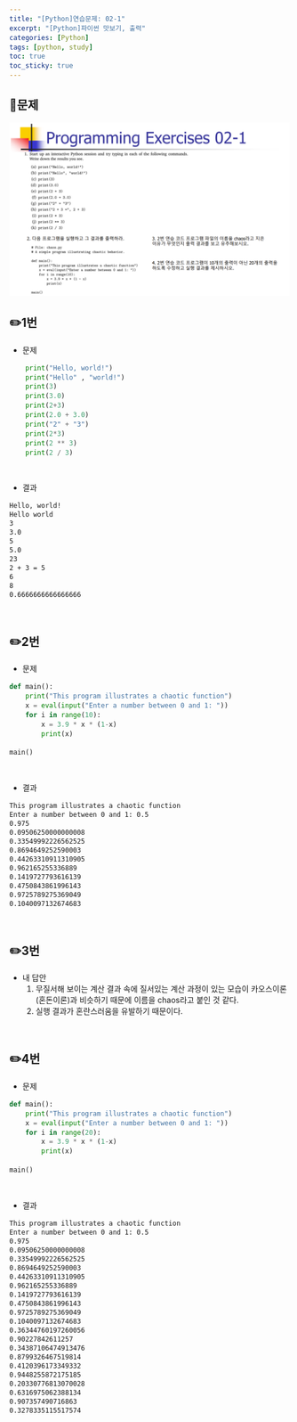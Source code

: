 ```yaml
---
title: "[Python]연습문제: 02-1"
excerpt: "[Python]파이썬 맛보기, 출력"
categories: [Python]
tags: [python, study]
toc: true
toc_sticky: true
---
```

## 📝문제
![문제 이미지-불러오기 실패](/assets/Image/python_assign_02_1.png)
<br>

## ✏️1번
- 문제
```python
    print("Hello, world!")
    print("Hello" , "world!")
    print(3)
    print(3.0)
    print(2+3)
    print(2.0 + 3.0)
    print("2" + "3")
    print(2*3)
    print(2 ** 3)
    print(2 / 3)
```
<br>

- 결과
```
Hello, world!
Hello world
3
3.0
5
5.0
23
2 + 3 = 5
6
8
0.6666666666666666
```
<br>

## ✏️2번
- 문제
```python
def main():
    print("This program illustrates a chaotic function")
    x = eval(input("Enter a number between 0 and 1: "))
    for i in range(10):
        x = 3.9 * x * (1-x)
        print(x)

main()
```
<br>

- 결과
```
This program illustrates a chaotic function
Enter a number between 0 and 1: 0.5
0.975
0.09506250000000008
0.33549992226562525
0.8694649252590003
0.44263310911310905
0.962165255336889
0.1419727793616139
0.4750843861996143
0.9725789275369049
0.1040097132674683
```
<br>

## ✏️3번

- 내 답안
  1. 무질서해 보이는 계산 결과 속에 질서있는 계산 과정이 있는 모습이 카오스이론(혼돈이론)과 비슷하기 때문에 이름을 chaos라고 붙인 것 같다.
  2. 실행 결과가 혼란스러움을 유발하기 때문이다.
<br>

## ✏️4번
- 문제
```python
def main():
    print("This program illustrates a chaotic function")
    x = eval(input("Enter a number between 0 and 1: "))
    for i in range(20):
        x = 3.9 * x * (1-x)
        print(x)

main()
```
<br>

- 결과
```
This program illustrates a chaotic function
Enter a number between 0 and 1: 0.5
0.975
0.09506250000000008
0.33549992226562525
0.8694649252590003
0.44263310911310905
0.962165255336889
0.1419727793616139
0.4750843861996143
0.9725789275369049
0.1040097132674683
0.36344760197260056
0.90227842611257
0.34387106474913476
0.8799326467519814
0.4120396173349332
0.9448255872175185
0.20330776813070028
0.6316975062388134
0.907357490716863
0.3278335115517574
```

  